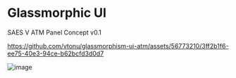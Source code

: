 # Glassmorphic UI
SAES V ATM Panel Concept v0.1



https://github.com/vtonu/glassmorphism-ui-atm/assets/56773210/3ff2b1f6-ee75-40e3-94ce-b62bcfd3d0d7

![image](https://github.com/vtonu/glassmorphism-ui-atm/assets/56773210/84715eba-0fcd-4c6f-be34-f3e2ed9fa6b5)
